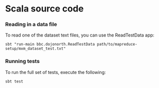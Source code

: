 # Scala source code

### Reading in a data file

To read one of the dataset text files, you can use the ReadTestData app:

```
sbt "run-main bbc.dojonorth.ReadTestData path/to/mapreduce-setup/mxm_dataset_test.txt"
```


### Running tests

To run the full set of tests, execute the following:

```
sbt test
```

